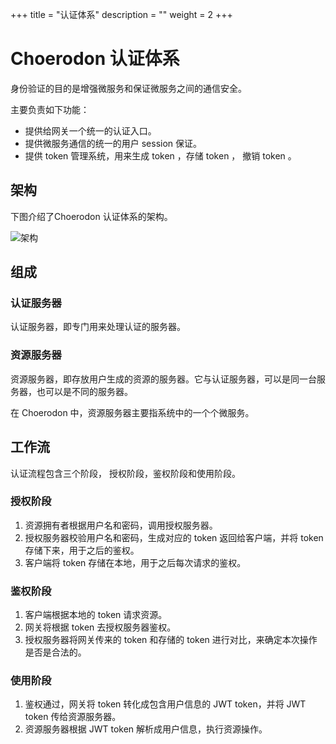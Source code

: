 ﻿+++
title = "认证体系"
description = ""
weight = 2
+++

# Choerodon 认证体系

身份验证的目的是增强微服务和保证微服务之间的通信安全。

主要负责如下功能：

- 提供给网关一个统一的认证入口。
- 提供微服务通信的统一的用户 session 保证。
- 提供 token 管理系统，用来生成 token ，存储 token ， 撤销 token 。

## 架构

下图介绍了Choerodon 认证体系的架构。

![架构](/img/docs/security/Choerodon_architecture.png)

## 组成

### 认证服务器

认证服务器，即专门用来处理认证的服务器。

### 资源服务器

资源服务器，即存放用户生成的资源的服务器。它与认证服务器，可以是同一台服务器，也可以是不同的服务器。

在 Choerodon 中，资源服务器主要指系统中的一个个微服务。

## 工作流

认证流程包含三个阶段， 授权阶段，鉴权阶段和使用阶段。

### 授权阶段

1. 资源拥有者根据用户名和密码，调用授权服务器。
2. 授权服务器校验用户名和密码，生成对应的 token 返回给客户端，并将 token 存储下来，用于之后的鉴权。
3. 客户端将 token 存储在本地，用于之后每次请求的鉴权。

### 鉴权阶段

1. 客户端根据本地的 token 请求资源。
2. 网关将根据 token 去授权服务器鉴权。
3. 授权服务器将网关传来的 token 和存储的 token 进行对比，来确定本次操作是否是合法的。

### 使用阶段

1. 鉴权通过，网关将 token 转化成包含用户信息的 JWT token，并将 JWT token 传给资源服务器。
2. 资源服务器根据 JWT token 解析成用户信息，执行资源操作。